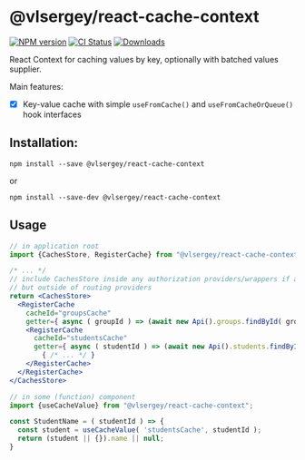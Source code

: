 # @vlsergey/react-cache-context
[![NPM version][npm-image]][npm-url]
[![CI Status][ci-image]][ci-url]
[![Downloads][downloads-image]][downloads-url]

React Context for caching values by key, optionally with batched values supplier.

Main features:
* [x] Key-value cache with simple `useFromCache()` and `useFromCacheOrQueue()` hook interfaces

## Installation:
```
npm install --save @vlsergey/react-cache-context
```
or
```
npm install --save-dev @vlsergey/react-cache-context
```

## Usage

```jsx
// in application root
import {CachesStore, RegisterCache} from "@vlsergey/react-cache-context";

/* ... */
// include CachesStore inside any authorization providers/wrappers if any present,
// but outside of routing providers
return <CachesStore>
  <RegisterCache
    cacheId="groupsCache"
    getter={ async ( groupId ) => (await new Api().groups.findById( groupId )).data }>
    <RegisterCache
      cacheId="studentsCache"
      getter={ async ( studentId ) => (await new Api().students.findById( studentId )).data }>
        { /* ... */ }
    </RegisterCache>
  </RegisterCache>
</CachesStore>
```

```jsx
// in some (function) component
import {useCacheValue} from "@vlsergey/react-cache-context";

const StudentName = ( studentId ) => {
  const student = useCacheValue( 'studentsCache', studentId );
  return (student || {}).name || null;
}
```

[npm-image]: https://img.shields.io/npm/v/@vlsergey/react-bootstrap-csv-export.svg?style=flat-square
[npm-url]: https://npmjs.org/package/@vlsergey/react-bootstrap-csv-export
[ci-image]: https://github.com/vlsergey/react-bootstrap-csv-export/actions/workflows/node.js.yml/badge.svg?branch=master
[ci-url]: https://github.com/vlsergey/react-bootstrap-csv-export/actions/workflows/node.js.yml
[downloads-image]: http://img.shields.io/npm/dm/@vlsergey/react-bootstrap-csv-export.svg?style=flat-square
[downloads-url]: https://npmjs.org/package/@vlsergey/react-bootstrap-csv-export
